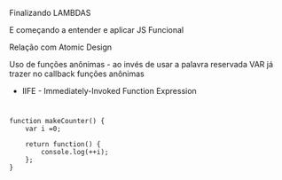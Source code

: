 Finalizando LAMBDAS

E começando a entender e aplicar JS Funcional

Relação com Atomic Design

Uso de funções anônimas - ao invés de usar a palavra reservada VAR já trazer no callback funções anônimas

* IIFE - Immediately-Invoked Function Expression

#
	function makeCounter() {
		var i =0;

		return function() {
			console.log(++i);
		};
	}
#